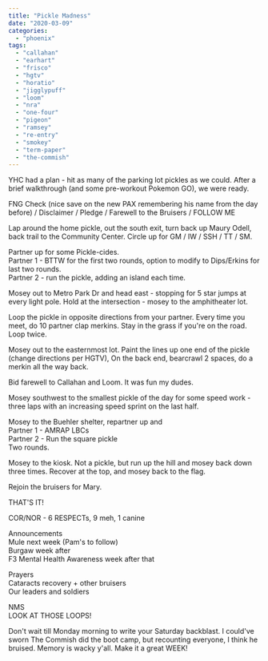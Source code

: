 ```yaml
---
title: "Pickle Madness"
date: "2020-03-09"
categories: 
  - "phoenix"
tags: 
  - "callahan"
  - "earhart"
  - "frisco"
  - "hgtv"
  - "horatio"
  - "jigglypuff"
  - "loom"
  - "nra"
  - "one-four"
  - "pigeon"
  - "ramsey"
  - "re-entry"
  - "smokey"
  - "term-paper"
  - "the-commish"
---
```


YHC had a plan - hit as many of the parking lot pickles as we could. After a brief walkthrough (and some pre-workout Pokemon GO), we were ready.

FNG Check (nice save on the new PAX remembering his name from the day before) / Disclaimer / Pledge / Farewell to the Bruisers / FOLLOW ME

Lap around the home pickle, out the south exit, turn back up Maury Odell, back trail to the Community Center. Circle up for GM / IW / SSH / TT / SM.

Partner up for some Pickle-cides.  
Partner 1 - BTTW for the first two rounds, option to modify to Dips/Erkins for last two rounds.  
Partner 2 - run the pickle, adding an island each time.

Mosey out to Metro Park Dr and head east - stopping for 5 star jumps at every light pole. Hold at the intersection - mosey to the amphitheater lot.

Loop the pickle in opposite directions from your partner. Every time you meet, do 10 partner clap merkins. Stay in the grass if you're on the road. Loop twice.

Mosey out to the easternmost lot. Paint the lines up one end of the pickle (change directions per HGTV), On the back end, bearcrawl 2 spaces, do a merkin all the way back.

Bid farewell to Callahan and Loom. It was fun my dudes.

Mosey southwest to the smallest pickle of the day for some speed work - three laps with an increasing speed sprint on the last half.

Mosey to the Buehler shelter, repartner up and  
Partner 1 - AMRAP LBCs  
Partner 2 - Run the square pickle  
Two rounds.

Mosey to the kiosk. Not a pickle, but run up the hill and mosey back down three times. Recover at the top, and mosey back to the flag.

Rejoin the bruisers for Mary.

THAT'S IT!

COR/NOR - 6 RESPECTs, 9 meh, 1 canine

Announcements  
Mule next week (Pam's to follow)  
Burgaw week after  
F3 Mental Health Awareness week after that

Prayers  
Cataracts recovery + other bruisers  
Our leaders and soldiers

NMS  
LOOK AT THOSE LOOPS!  
  
Don't wait till Monday morning to write your Saturday backblast. I could've sworn The Commish did the boot camp, but recounting everyone, I think he bruised. Memory is wacky y'all. Make it a great WEEK!
